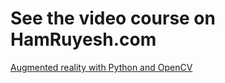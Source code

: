 # See the video course on HamRuyesh.com

[Augmented reality with Python and OpenCV](https://hamruyesh.com/product/augmented-reality-python-opencv-tutorial/)
